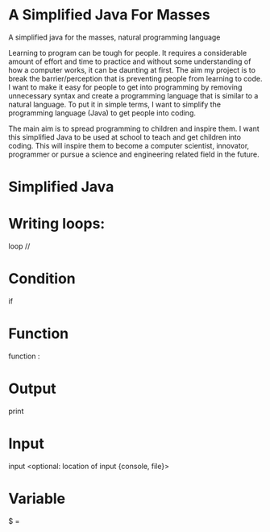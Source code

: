 # A Simplified Java For Masses
A simplified java for the masses, natural programming language

Learning to program can be tough for people. It requires a considerable amount of effort and time to
practice and without some understanding of how a computer works, it can be daunting at first. The
aim my project is to break the barrier/perception that is preventing people from learning to code. I
want to make it easy for people to get into programming by removing unnecessary syntax and create
a programming language that is similar to a natural language. To put it in simple terms, I want to
simplify the programming language (Java) to get people into coding.


The main aim is to spread programming to children and inspire them. I want this simplified Java to be
used at school to teach and get children into coding. This will inspire them to become a computer
scientist, innovator, programmer or pursue a science and engineering related field in the future.


# Simplified Java

# Writing loops:
loop //<number of iterations>

# Condition
if <expression>

# Function
function <function name>:

# Output
print <values to print>

# Input
input <optional: location of input {console, file}>

# Variable
$<variable name> = <value>
